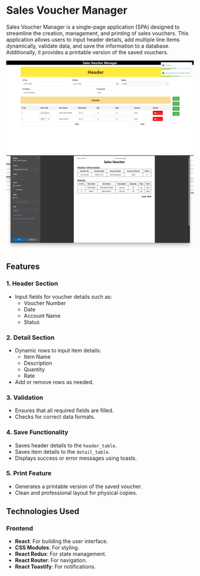 # Sales Voucher Manager

Sales Voucher Manager is a single-page application (SPA) designed to streamline the creation, management, and printing of sales vouchers. This application allows users to input header details, add multiple line items dynamically, validate data, and save the information to a database. Additionally, it provides a printable version of the saved vouchers.

<img src="./src/assets/readme/toast-image.jpeg" alt="application-ui">
<img src="./src/assets/readme/print-page.png" alt="print-feature">

## Features

### 1. Header Section
- Input fields for voucher details such as:
  - Voucher Number
  - Date
  - Account Name
  - Status

### 2. Detail Section
- Dynamic rows to input item details:
  - Item Name
  - Description
  - Quantity
  - Rate
- Add or remove rows as needed.

### 3. Validation
- Ensures that all required fields are filled.
- Checks for correct data formats.

### 4. Save Functionality
- Saves header details to the `header_table`.
- Saves item details to the `detail_table`.
- Displays success or error messages using toasts.

### 5. Print Feature
- Generates a printable version of the saved voucher.
- Clean and professional layout for physical copies.

## Technologies Used

### Frontend
- **React**: For building the user interface.
- **CSS Modules**: For styling.
- **React Redux**: For state management.
- **React Router**: For navigation.
- **React Toastify**: For notifications.
